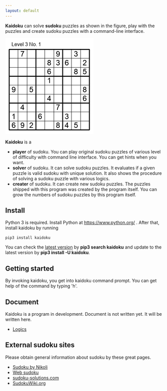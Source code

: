 ```yaml
---
layout: default
---
```


**Kaidoku** can solve **sudoku** puzzles as shown in the figure, play with the puzzles and create sudoku puzzles with a command-line interface.

![](img/3-1.jpg)

**Kaidoku** is a

* **player** of sudoku. You can play original sudoku puzzles of various level of difficulty with command line interface. You can get hints when you want.
* **solver** of sudoku. It can solve sudoku puzzles. It evaluates if a given puzzle is valid sudoku with unique solution. It also shows the procedure of solving a sudoku puzzle with various logics.
* **creater** of sudoku. It can create new sudoku puzzles. The puzzles shipped with this program was created by the program itself. You can grow the numbers of sudoku puzzles by this program itself.

## [](#header-1)Install

Python 3 is required. Install Python at https://www.python.org/ . After that, install kaidoku by running

```
pip3 install kaidoku
```

You can check the [latest version](https://pypi.python.org/pypi/kaidoku) by **pip3 search kaidoku** and update to the latest version by **pip3 install -U kaidoku**.
 

## [](#header-2)Getting started

By invoking kaidoku, you get into kaidoku command prompt. You can get help of the command by typing 'h'.

## Document

Kaidoku is a program in development. Document is not written yet. It will be written here.

- [Logics](logic)

## External sudoku sites

Please obtain general information about sudoku by these great pages.

- [Sudoku by Nikoli](http://nikoli.co.jp/en/puzzles/sudoku.html)
- [Web sudoku](https://www.websudoku.com/)
- [sudoku-solutions.com](http://www.sudoku-solutions.com/)
- [SudokuWiki.org](http://www.sudokuwiki.org)

